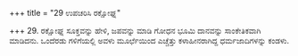 +++
title = "29 ಉಪಚರಿಸಿ ರಕ್ಷೋಘ್ನ"

+++
29. ರಕ್ಷೋಘ್ನ ಸೂಕ್ತವನ್ನು ಹೇಳಿ, ಜಪವನ್ನು ಮಾಡಿ ಗೋಧನ ಭೂಮಿ ದಾನವನ್ನು ಸಾಂಕೇತಿಕವಾಗಿ ಮಾಡಿದನು. ಒಂದೆರಡು ಗಳಿಗೆಯಲ್ಲಿ ಅವಳು ಮೂರ್ಛೆಯಿಂದ ಎಚ್ಚೆತ್ತು ಕಳಾಹೀನರಾಗಿದ್ದ ಧರ್ಮಜಾದಿಗಳನ್ನು ಕಂಡಳು.